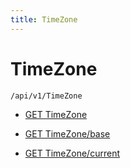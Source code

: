 ```yaml
---
title: TimeZone
---
```


# TimeZone

```http
/api/v1/TimeZone
```

* [GET TimeZone](v1TimeZone_GetTimeZonesArchive.md)

* [GET TimeZone/base](v1TimeZone_GetBaseTimeZone.md)

* [GET TimeZone/current](v1TimeZone_GetCurrentTimeZone.md)
